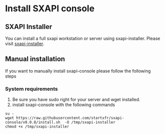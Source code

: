 Install SXAPI console
=====================

SXAPI Installer
---------------

You can install a full sxapi workstation or server using sxapi-installer. Please visit [sxapi-installer](https://github.com/startxfr/sxapi-installer/tree/v0.0.8).

Manual installation
-------------------

If you want to manually install sxapi-console please follow the following steps

### System requirements

1. Be sure you have sudo right for your server and wget installed.
2. install sxapi-console with the following commands
```
su -
wget https://raw.githubusercontent.com/startxfr/sxapi-console/v0.0.8/install.sh  -O /tmp/sxapi-installer
chmod +x /tmp/sxapi-installer
```

